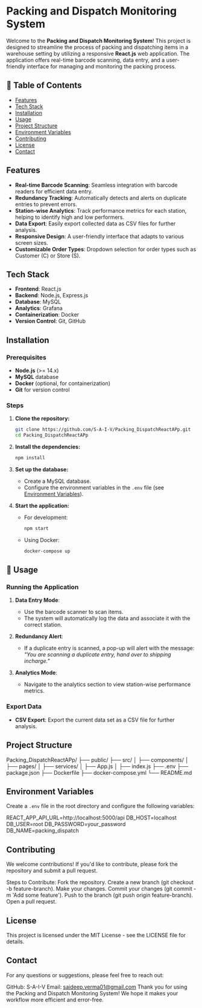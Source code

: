 # Packing and Dispatch Monitoring System

Welcome to the **Packing and Dispatch Monitoring System**! This project is designed to streamline the process of packing and dispatching items in a warehouse setting by utilizing a responsive **React.js** web application. The application offers real-time barcode scanning, data entry, and a user-friendly interface for managing and monitoring the packing process.

## 📑 Table of Contents

- [ Features](#-features)
- [ Tech Stack](#-tech-stack)
- [ Installation](#-installation)
- [ Usage](#-usage)
- [ Project Structure](#-project-structure)
- [ Environment Variables](#-environment-variables)
- [ Contributing](#-contributing)
- [ License](#-license)
- [ Contact](#-contact)

## Features

- **Real-time Barcode Scanning**: Seamless integration with barcode readers for efficient data entry.
- **Redundancy Tracking**: Automatically detects and alerts on duplicate entries to prevent errors.
- **Station-wise Analytics**: Track performance metrics for each station, helping to identify high and low performers.
- **Data Export**: Easily export collected data as CSV files for further analysis.
- **Responsive Design**: A user-friendly interface that adapts to various screen sizes.
- **Customizable Order Types**: Dropdown selection for order types such as Customer (C) or Store (S).

## Tech Stack

- **Frontend**: React.js
- **Backend**: Node.js, Express.js
- **Database**: MySQL
- **Analytics**: Grafana
- **Containerization**: Docker
- **Version Control**: Git, GitHub

## Installation

### Prerequisites

- **Node.js** (>= 14.x)
- **MySQL** database
- **Docker** (optional, for containerization)
- **Git** for version control

### Steps

1. **Clone the repository:**
    ```bash
    git clone https://github.com/S-A-I-V/Packing_DispatchReactAPp.git
    cd Packing_DispatchReactAPp
    ```

2. **Install the dependencies:**
    ```bash
    npm install
    ```

3. **Set up the database:**
   - Create a MySQL database.
   - Configure the environment variables in the `.env` file (see [Environment Variables](#-environment-variables)).

4. **Start the application:**
   - For development:
     ```bash
     npm start
     ```
   - Using Docker:
     ```bash
     docker-compose up
     ```

## 🔧 Usage

### Running the Application

1. **Data Entry Mode**: 
   - Use the barcode scanner to scan items.
   - The system will automatically log the data and associate it with the correct station.

2. **Redundancy Alert**:
   - If a duplicate entry is scanned, a pop-up will alert with the message: _"You are scanning a duplicate entry, hand over to shipping incharge."_

3. **Analytics Mode**:
   - Navigate to the analytics section to view station-wise performance metrics.

### Export Data

- **CSV Export**: Export the current data set as a CSV file for further analysis.

## Project Structure

Packing_DispatchReactAPp/ ├── public/ ├── src/ │ ├── components/ │ ├── pages/ │ ├── services/ │ ├── App.js │ ├── index.js ├── .env ├── package.json ├── Dockerfile ├── docker-compose.yml └── README.md


## Environment Variables

Create a `.env` file in the root directory and configure the following variables:

REACT_APP_API_URL=http://localhost:5000/api
DB_HOST=localhost
DB_USER=root
DB_PASSWORD=your_password
DB_NAME=packing_dispatch


## Contributing
We welcome contributions! If you'd like to contribute, please fork the repository and submit a pull request.

Steps to Contribute:
Fork the repository.
Create a new branch (git checkout -b feature-branch).
Make your changes.
Commit your changes (git commit -m 'Add some feature').
Push to the branch (git push origin feature-branch).
Open a pull request.

## License
This project is licensed under the MIT License - see the LICENSE file for details.

## Contact
For any questions or suggestions, please feel free to reach out:

GitHub: S-A-I-V
Email: saideep.verma01@gmail.com
Thank you for using the Packing and Dispatch Monitoring System! We hope it makes your workflow more efficient and error-free.
